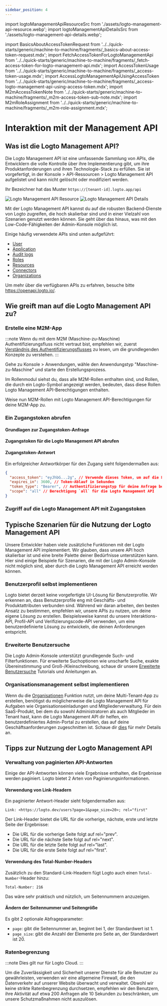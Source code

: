 ```yaml
---
sidebar_position: 4
---
```


import logtoManagementApiResourceSrc from './assets/logto-management-api-resource.webp';
import logtoManagementApiDetailsSrc from './assets/logto-management-api-details.webp';

import BasicsAboutAccessTokenRequest from '../../quick-starts/generic/machine-to-machine/fragments/\_basics-about-access-token-request.mdx';
import FetchAccessTokenForLogtoManagementApi from '../../quick-starts/generic/machine-to-machine/fragments/\_fetch-access-token-for-logto-management-api.mdx';
import AccessTokenUsage from '../../quick-starts/generic/machine-to-machine/fragments/\_access-token-usage.mdx';
import AccessLogtoManagementApiUsingAccessToken from '../../quick-starts/generic/machine-to-machine/fragments/\_access-logto-management-api-using-access-token.mdx';
import M2mAccessTokenNote from '../../quick-starts/generic/machine-to-machine/fragments/\_m2m-access-token-sub-note.mdx';
import M2mRoleAssignment from '../../quick-starts/generic/machine-to-machine/fragments/\_m2m-role-assignment.mdx';

# Interaktion mit der Management API

## Was ist die Logto Management API?

Die Logto Management API ist eine umfassende Sammlung von APIs, die Entwicklern die volle Kontrolle über ihre Implementierung gibt, um ihre Produktanforderungen und ihren Technologie-Stack zu erfüllen. Sie ist vorgefertigt, in der <CloudLink to="/api-resources">Konsole > API-Ressourcen > Logto Management API</CloudLink> aufgelistet und kann nicht gelöscht oder modifiziert werden.

Ihr Bezeichner hat das Muster `https://[tenant-id].logto.app/api`

<img alt="Logto Management API Resource" src={logtoManagementApiResourceSrc} />

<img alt="Logto Management API Details" src={logtoManagementApiDetailsSrc} />

Mit der Logto Management API kannst du auf die robusten Backend-Dienste von Logto zugreifen, die hoch skalierbar sind und in einer Vielzahl von Szenarien genutzt werden können. Sie geht über das hinaus, was mit den Low-Code-Fähigkeiten der Admin-Konsole möglich ist.

Einige häufig verwendete APIs sind unten aufgeführt:

- [User](https://openapi.logto.io/operation/operation-getuser)
- [Application](https://openapi.logto.io/operation/operation-listapplications)
- [Audit logs](https://openapi.logto.io/operation/operation-listlogs)
- [Roles](https://openapi.logto.io/operation/operation-listroles)
- [Resources](https://openapi.logto.io/operation/operation-listresources)
- [Connectors](https://openapi.logto.io/operation/operation-listconnectors)
- [Organizations](https://openapi.logto.io/operation/operation-listorganizations)

Um mehr über die verfügbaren APIs zu erfahren, besuche bitte https://openapi.logto.io/.

## Wie greift man auf die Logto Management API zu?

### Erstelle eine M2M-App

:::note
Wenn du mit dem M2M (Maschine-zu-Maschine) Authentifizierungsfluss nicht vertraut bist, empfehlen wir, zuerst [Verständnis des Authentifizierungsflusses](/integrate-logto/integrate-logto-into-your-application/understand-authentication-flow/#machine-to-machine-authentication-flow) zu lesen, um die grundlegenden Konzepte zu verstehen.
:::

Gehe zu <CloudLink to="/applications">Konsole > Anwendungen</CloudLink>, wähle den Anwendungstyp "Maschine-zu-Maschine" und starte den Erstellungsprozess.

<M2mRoleAssignment />

Im Rollenmodul siehst du, dass alle M2M-Rollen enthalten sind, und Rollen, die durch ein Logto-Symbol angezeigt werden, bedeuten, dass diese Rollen Logto Management API-Berechtigungen enthalten.

Weise nun M2M-Rollen mit Logto Management API-Berechtigungen für deine M2M-App zu.

### Ein Zugangstoken abrufen

#### Grundlagen zur Zugangstoken-Anfrage

<BasicsAboutAccessTokenRequest />

#### Zugangstoken für die Logto Management API abrufen

<FetchAccessTokenForLogtoManagementApi />

#### Zugangstoken-Antwort

Ein erfolgreicher Antwortkörper für den Zugang sieht folgendermaßen aus:

```json
{
  "access_token": "eyJhbG...2g", // Verwende dieses Token, um auf die Logto Management API zuzugreifen
  "expires_in": 3600, // Token-Ablauf in Sekunden
  "token_type": "Bearer", // Authentifizierungstyp für deine Anfrage bei Verwendung des Zugangstokens
  "scope": "all" // Berechtigung `all` für die Logto Management API
}
```

<M2mAccessTokenNote />

### Zugriff auf die Logto Management API mit Zugangstoken

<AccessTokenUsage />

<AccessLogtoManagementApiUsingAccessToken />

## Typische Szenarien für die Nutzung der Logto Management API

Unsere Entwickler haben viele zusätzliche Funktionen mit der Logto Management API implementiert. Wir glauben, dass unsere API hoch skalierbar ist und eine breite Palette deiner Bedürfnisse unterstützen kann. Hier sind einige Beispiele für Szenarien, die mit der Logto Admin-Konsole nicht möglich sind, aber durch die Logto Management API erreicht werden können.

### Benutzerprofil selbst implementieren

Logto bietet derzeit keine vorgefertigte UI-Lösung für Benutzerprofile. Wir erkennen an, dass Benutzerprofile eng mit Geschäfts- und Produktattributen verbunden sind. Während wir daran arbeiten, den besten Ansatz zu bestimmen, empfehlen wir, unsere APIs zu nutzen, um deine eigene Lösung zu erstellen. Beispielsweise kannst du unsere Interaktions-API, Profil-API und Verifizierungscode-API verwenden, um eine benutzerdefinierte Lösung zu entwickeln, die deinen Anforderungen entspricht.

### Erweiterte Benutzersuche

Die Logto Admin-Konsole unterstützt grundlegende Such- und Filterfunktionen. Für erweiterte Suchoptionen wie unscharfe Suche, exakte Übereinstimmung und Groß-/Kleinschreibung, schaue dir unsere [Erweiterte Benutzersuche](/user-management/advanced-user-search) Tutorials und Anleitungen an.

### Organisationsmanagement selbst implementieren

Wenn du die [Organisationen](/organizations) Funktion nutzt, um deine Multi-Tenant-App zu erstellen, benötigst du möglicherweise die Logto Management API für Aufgaben wie Organisationseinladungen und Mitgliederverwaltung. Für dein SaaS-Produkt, bei dem du sowohl Administratoren als auch Mitglieder im Tenant hast, kann die Logto Management API dir helfen, ein benutzerdefiniertes Admin-Portal zu erstellen, das auf deine Geschäftsanforderungen zugeschnitten ist. Schaue dir [dies](/end-user-flows/organization-experience/) für mehr Details an.

## Tipps zur Nutzung der Logto Management API

### Verwaltung von paginierten API-Antworten

Einige der API-Antworten können viele Ergebnisse enthalten, die Ergebnisse werden paginiert. Logto bietet 2 Arten von Paginierungsinformationen.

#### Verwendung von Link-Headern

Ein paginierter Antwort-Header sieht folgendermaßen aus:

```
Link: <https://logto.dev/users?page=1&page_size=20>; rel="first"
```

Der Link-Header bietet die URL für die vorherige, nächste, erste und letzte Seite der Ergebnisse:

- Die URL für die vorherige Seite folgt auf rel="prev".
- Die URL für die nächste Seite folgt auf rel="next".
- Die URL für die letzte Seite folgt auf rel="last".
- Die URL für die erste Seite folgt auf rel="first".

#### Verwendung des Total-Number-Headers

Zusätzlich zu den Standard-Link-Headern fügt Logto auch einen `Total-Number`-Header hinzu:

```
Total-Number: 216
```

Das wäre sehr praktisch und nützlich, um Seitennummern anzuzeigen.

#### Ändern der Seitennummer und Seitengröße

Es gibt 2 optionale Abfrageparameter:

- `page`: gibt die Seitennummer an, beginnt bei 1, der Standardwert ist 1.
- `page_size`: gibt die Anzahl der Elemente pro Seite an, der Standardwert ist 20.

### Ratenbegrenzung

:::note
Dies gilt nur für Logto Cloud.
:::

Um die Zuverlässigkeit und Sicherheit unserer Dienste für alle Benutzer zu gewährleisten, verwenden wir eine allgemeine Firewall, die den Datenverkehr auf unserer Website überwacht und verwaltet. Obwohl wir keine strikte Ratenbegrenzung durchsetzen, empfehlen wir den Benutzern, ihre Aktivität auf etwa 200 Anfragen alle 10 Sekunden zu beschränken, um unsere Schutzmaßnahmen nicht auszulösen.
